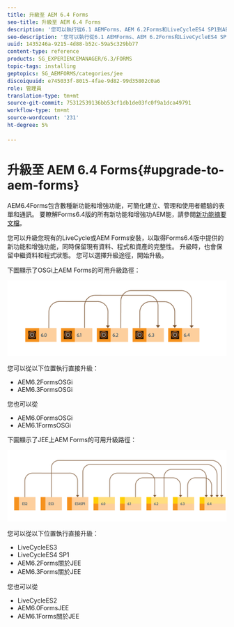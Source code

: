 ```yaml
---
title: 升級至 AEM 6.4 Forms
seo-title: 升級至 AEM 6.4 Forms
description: '您可以執行從6.1 AEMForms、AEM 6.2Forms和LiveCycleES4 SP1到AEM6.3Forms的直接升級。 '
seo-description: '您可以執行從6.1 AEMForms、AEM 6.2Forms和LiveCycleES4 SP1到AEM6.3Forms的直接升級。 '
uuid: 1435246a-9215-4d88-b52c-59a5c329bb77
content-type: reference
products: SG_EXPERIENCEMANAGER/6.3/FORMS
topic-tags: installing
geptopics: SG_AEMFORMS/categories/jee
discoiquuid: e745033f-8015-4fae-9d82-99d35802c0a6
role: 管理員
translation-type: tm+mt
source-git-commit: 75312539136bb53cf1db1de03fc0f9a1dca49791
workflow-type: tm+mt
source-wordcount: '231'
ht-degree: 5%

---
```



# 升級至 AEM 6.4 Forms{#upgrade-to-aem-forms}

AEM6.4Forms包含數種新功能和增強功能，可簡化建立、管理和使用者體驗的表單和通訊。 要瞭解Forms6.4版的所有新功能和增強功AEM能，請參閱[新功能摘要文檔](/help/forms/using/whats-new.md)。

您可以升級您現有的LiveCycle或AEM Forms安裝，以取得Forms6.4版中提供的新功能和增強功能，同時保留現有資料、程式和資產的完整性。 升級時，也會保留中繼資料和程式狀態。 您可以選擇升級途徑，開始升級。

下圖顯示了OSGi上AEM Forms的可用升級路徑：

![](do-not-localize/osgi-upgrade.png)

您可以從以下位置執行直接升級：

* AEM6.2FormsOSGi
* AEM6.3FormsOSGi

您也可以從

* AEM6.0FormsOSGi
* AEM6.1FormsOSGi

下圖顯示了JEE上AEM Forms的可用升級路徑：

![](do-not-localize/jee-upgrade-6-4.png)

您可以從以下位置執行直接升級：

* LiveCycleES3
* LiveCycleES4 SP1
* AEM6.2Forms關於JEE
* AEM6.3Forms關於JEE

您也可以從

* LiveCycleES2
* AEM6.0FormsJEE
* AEM6.1Forms關於JEE
